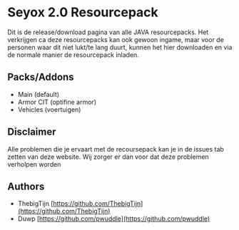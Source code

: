 # Seyox 2.0 Resourcepack

Dit is de release/download pagina van alle JAVA resourcepacks.
Het verkrijgen ca deze resourcepacks kan ook gewoon ingame, maar voor de personen waar dit niet lukt/te lang duurt,
kunnen het hier downloaden en via de normale manier de resourcepack inladen.

## Packs/Addons
- Main (default)
- Armor CIT (optifine armor)
- Vehicles (voertuigen)

## Disclaimer
Alle problemen die je ervaart met de recoursepack kan je in de issues tab zetten van deze website.
Wij zorger er dan voor dat deze problemen verholpen worden

## Authors
- ThebigTijn [https://github.com/ThebigTijn](https://github.com/ThebigTijn)
- Duwp [https://github.com/pwuddle](https://github.com/pwuddle)
